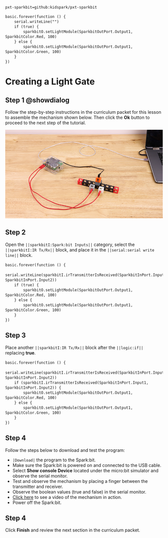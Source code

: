 ```package
pxt-sparkbit=github:kidspark/pxt-sparkbit
```

```template
basic.forever(function () {
    serial.writeLine("")
    if (true) {
        sparkbitO.setLightModule(SparkbitOutPort.Output1, SparkbitColor.Red, 100)
    } else {
        sparkbitO.setLightModule(SparkbitOutPort.Output1, SparkbitColor.Green, 100)
    }
})
```

# Creating a Light Gate

## Step 1 @showdialog

Follow the step-by-step instructions in the curriculum packet for this lesson to assemble the mechanism shown below. Then click the **Ok** button to proceed to the next step of the tutorial.

![light-gate](https://raw.githubusercontent.com/KidSpark/tutorials/master/assets/2-4-light-gate.png)

## Step 2

Open the ``||sparkbitI:Spark:bit Inputs||`` category, select the ``||sparkbitI:IR Tx/Rx||`` block, and place it in the ``||serial:serial write line||`` block.

```blocks
basic.forever(function () {
    serial.writeLine(sparkbitI.irTransmitterIsReceived(SparkbitInPort.Input1, SparkbitInPort.Input2))
    if (true) {
        sparkbitO.setLightModule(SparkbitOutPort.Output1, SparkbitColor.Red, 100)
    } else {
        sparkbitO.setLightModule(SparkbitOutPort.Output1, SparkbitColor.Green, 100)
    }
})
```

## Step 3

Place another ``||sparkbitI:IR Tx/Rx||`` block after the ``||logic:if||`` replacing **true**.

```blocks
basic.forever(function () {
    serial.writeLine(sparkbitI.irTransmitterIsReceived(SparkbitInPort.Input1, SparkbitInPort.Input2))
    if (sparkbitI.irTransmitterIsReceived(SparkbitInPort.Input1, SparkbitInPort.Input2)) {
        sparkbitO.setLightModule(SparkbitOutPort.Output1, SparkbitColor.Red, 100)
    } else {
        sparkbitO.setLightModule(SparkbitOutPort.Output1, SparkbitColor.Green, 100)
    }
})
```

## Step 4

Follow the steps below to download and test the program:
* ``|Download|`` the program to the Spark:bit.
* Make sure the Spark:bit is powered on and connected to the USB cable.
* Select **Show console Device** located under the micro:bit simulator and observe the serial monitor.
* Test and observe the mechanism by placing a finger between the transmitter and receiver.
* Observe the boolean values (true and false) in the serial monitor.
* [Click here](https://youtu.be/LfntBsh-KXE) to see a video of the mechanism in action.
* Power off the Spark:bit.

## Step 4

Click **Finish** and review the next section in the curriculum packet.